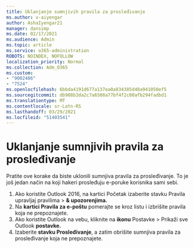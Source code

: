 ```yaml
---
title: Uklanjanje sumnjivih pravila za prosleđivanje
ms.author: v-aiyengar
author: AshaIyengar21
manager: dansimp
ms.date: 02/17/2021
ms.audience: Admin
ms.topic: article
ms.service: o365-administration
ROBOTS: NOINDEX, NOFOLLOW
localization_priority: Normal
ms.collection: Adm_O365
ms.custom:
- "9002486"
- "7524"
ms.openlocfilehash: 6bbda4191d677a137ea0a834385d48a941050ef5
ms.sourcegitcommit: db908b3da2c7a6508a77bf4f2c80afb294fadbd1
ms.translationtype: MT
ms.contentlocale: sr-Latn-RS
ms.lasthandoff: 03/29/2021
ms.locfileid: "51403541"
---
```

# <a name="remove-suspicious-forwarding-rules"></a>Uklanjanje sumnjivih pravila za prosleđivanje

Pratite ove korake da biste uklonili sumnjiva pravila za prosleđivanje. To je još jedan način na koji hakeri prosleđuju e-poruke korisnika sami sebi.

1. Ako koristite Outlook 2016,  na kartici Početak izaberite stavku Pravila upravljaj pravilima  >  **& upozorenjima.** 
1. Na **kartici Pravila za e-poštu** pomerajte se kroz listu i izbrišite pravila koja ne prepoznajete.
1. Ako koristite Outlook na vebu, kliknite na **ikonu** Postavke > Prikaži sve Outlook **postavke.**
1. Izaberite **stavku Prosleđivanje**, a zatim obrišite sumnjiva pravila za prosleđivanje koja ne prepoznajete.
